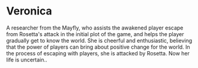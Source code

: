 # Veronica

A researcher from the Mayfly, who assists the awakened player escape from Rosetta's attack in the initial plot of the game, and helps the player gradually get to know the world. She is cheerful and enthusiastic, believing that the power of players can bring about positive change for the world. In the process of escaping with players, she is attacked by Rosetta. Now her life is uncertain..

